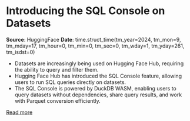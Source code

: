 # Introducing the SQL Console on Datasets

**Source**: HuggingFace
**Date**: time.struct_time(tm_year=2024, tm_mon=9, tm_mday=17, tm_hour=0, tm_min=0, tm_sec=0, tm_wday=1, tm_yday=261, tm_isdst=0)

- Datasets are increasingly being used on Hugging Face Hub, requiring the ability to query and filter them.
- Hugging Face Hub has introduced the SQL Console feature, allowing users to run SQL queries directly on datasets.
- The SQL Console is powered by DuckDB WASM, enabling users to query datasets without dependencies, share query results, and work with Parquet conversion efficiently.

[Read more](https://huggingface.co/blog/sql-console)
